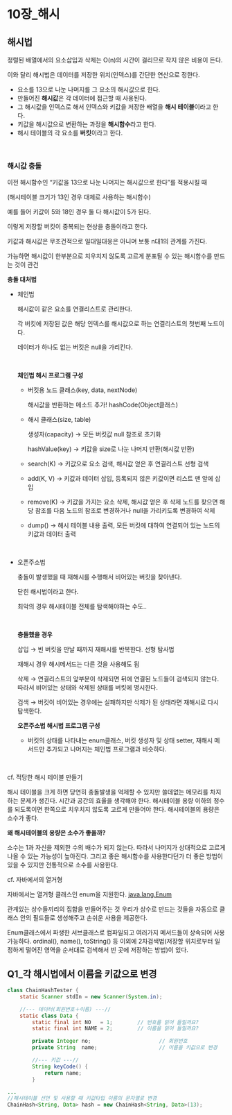 # 10장_해시

## 해시법

정렬된 배열에서의 요소삽입과 삭제는 O(n)의 시간이 걸리므로 작지 않은 비용이 든다.

이와 달리 해시법은 데이터를 저장한 위치(인덱스)를 간단한 연산으로 정한다.

- 요소를 13으로 나눈 나머지를 그 요소의 해시값으로 한다.
- 만들어진 **해시값**은 각 데이터에 접근할 때 사용된다.
- 그 해시값을 인덱스로 해서 인덱스와 키값을 저장한 배열을 **해시 테이블**이라고 한다.
- 키값을 해시값으로 변환하는 과정을 **해시함수**라고 한다.
- 해시 테이블의 각 요소를 **버킷**이라고 한다.

<br>

### 해시값 충돌

이전 해시함수인 “키값을 13으로 나눈 나머지는 해시값으로 한다”를 적용시킬 때

(해시테이블 크기가 13인 경우 대체로 사용하는 해시함수)

예를 들어 키값이 5와 18인 경우 둘 다 해시값이 5가 된다.

이렇게 저장할 버킷이 중복되는 현상을 충돌이라고 한다.

키값과 해시값은 무조건적으로 일대일대응은 아니며 보통 n대1의 관계를 가진다.

가능하면 해시값이 한부분으로 치우치지 않도록 고르게 분포될 수 있는 해시함수를 만드는 것이 관건

**충돌 대처법**

- 체인법
    
    해시값이 같은 요소를 연결리스트로 관리한다.
    
    각 버킷에 저장된 값은 해당 인덱스를 해시값으로 하는 연결리스트의 첫번째 노드이다.
    
    데이터가 하나도 없는 버킷은 null을 가리킨다.
    
    <br>
  
    **체인법 해시 프로그램 구성**
    
    - 버킷용 노드 클래스(key, data, nextNode)
        
        해시값을 반환하는 메소드 추가! hashCode(Object클래스)
        
    - 해시 클래스(size, table)
        
        생성자(capacity) → 모든 버킷값 null 참조로 초기화
        
        hashValue(key) → 키값을 size로 나눈 나머지 반환(해시값 반환)
        
    - search(K) → 키값으로 요소 검색, 해시값 얻은 후 연결리스트 선형 검색
    - add(K, V) → 키값과 데이터 삽입, 등록되지 않은 키값이면 리스트 맨 앞에 삽입
    - remove(K) → 키값을 가지는 요소 삭제, 해시값 얻은 후 삭제 노드를 찾으면 해당 참조를 다음 노드의 참조로 변경하거나 null을 가리키도록 변경하여 삭제
    - dump() → 해시 테이블 내용 출력, 모든 버킷에 대하여 연결되어 있는 노드의 키값과 데이터 출력

<br>

- 오픈주소법
    
    충돌이 발생했을 때 재해시를 수행해서 비어있는 버킷을 찾아낸다.
    
    닫힌 해시법이라고 한다.
    
    최악의 경우 해시테이블 전체를 탐색해야하는 수도..
    
    <br>
  
    **충돌했을 경우**
    
    삽입 → 빈 버킷을 만날 때까지 재해시를 반복한다. 선형 탐사법
    
    재해시 경우 해시메서드는 다른 것을 사용해도 됨
    
    삭제 → 연결리스트의 앞부분이 삭제되면 뒤에 연결된 노드들이 검색되지 않는다. 따라서 비어있는 상태와 삭제된 상태를 버킷에 명시한다.
    
    검색 → 버킷이 비어있는 경우에는 실패하지만 삭제가 된 상태라면 재해시로 다시 탐색한다.
    
    **오픈주소법 해시법 프로그램 구성**
    
    - 버킷의 상태를 나타내는 enum클래스, 버킷 생성자 및 상태 setter, 재해시 메서드만 추가되고 나머지는 체인법 프로그램과 비슷하다.

<br>

cf. 적당한 해시 테이블 만들기

해시 테이블을 크게 하면 당연히 충돌발생을 억제할 수 있지만 쓸데없는 메모리를 차지하는 문제가 생긴다. 시간과 공간의 효율을 생각해야 한다.
해시테이블 용량 이하의 정수를 되도록이면 한쪽으로 치우치지 않도록 고르게 만들어야 한다. 해시테이블의 용량은 소수가 좋다.

**왜 해시테이블의 용량은 소수가 좋을까?**

소수는 1과 자신을 제외한 수의 배수가 되지 않는다. 따라서 나머지가 상대적으로 고르게 나올 수 있는 가능성이 높아진다. 그리고 좋은 해시함수를 사용한다던가 더 좋은 방법이 있을 수 있지만 전통적으로 소수를 사용한다.

cf. 자바에서의 열거형

자바에서는 열거형 클래스인 enum을 지원한다. [java.lang.Enum](https://docs.oracle.com/javase/7/docs/api/java/lang/Enum.html)

관계있는 상수들끼리의 집합을 만들어주는 것
우리가 상수로 만드는 것들을 자동으로 클래스 안의 필드들로 생성해주고 손쉬운 사용을 제공한다.

Enum클래스에서 파생한 서브클래스로 컴파일되고 여러가지 메서드들이 상속되어 사용가능하다. ordinal(), name(), toString() 등
이외에 2차검색법(저장할 위치로부터 일정하게 떨어진 영역을 순서대로 검색해서 빈 곳에 저장하는 방법)이 있다.

## Q1_각 해시법에서 이름을 키값으로 변경

```java
class ChainHashTester {
    static Scanner stdIn = new Scanner(System.in);

    //--- 데이터(회원번호＋이름) ---//
    static class Data {
        static final int NO   = 1;        // 번호를 읽어 들일까요?
        static final int NAME = 2;        // 이름을 읽어 들일까요?

        private Integer no;                      // 회원번호
        private String  name;                    // 이름을 키값으로 변경

        //--- 키값 ---//
        String keyCode() {
            return name;
        }

...
//해시테이블 선언 및 사용할 때 키값타입 이름의 문자열로 변경
ChainHash<String, Data> hash = new ChainHash<String, Data>(13);
```